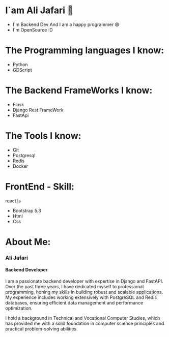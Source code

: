 # I`am Ali Jafari 🤳

- I`m Backend Dev And I am a happy programmer 😄
- I`m OpenSource :D

# The Programming languages ​​I know:
- Python
- GDScript

# The Backend FrameWorks I know:
- Flask
- Django Rest FrameWork
- FastApi

# The Tools I know:
- Git
- Postgresql
- Redis
- Docker

# FrontEnd - Skill:
react.js
- Bootstrap 5.3
- Html
- Css



# About Me:


<h3> Ali Jafari </h3>
<h4> Backend Developer </h4>

I am a passionate backend developer with expertise in Django and FastAPI. Over the past three years, I have dedicated myself to professional programming, honing my skills in building robust and scalable applications. My experience includes working extensively with PostgreSQL and Redis databases, ensuring efficient data management and performance optimization.

I hold a background in Technical and Vocational Computer Studies, which has provided me with a solid foundation in computer science principles and practical problem-solving abilities.



